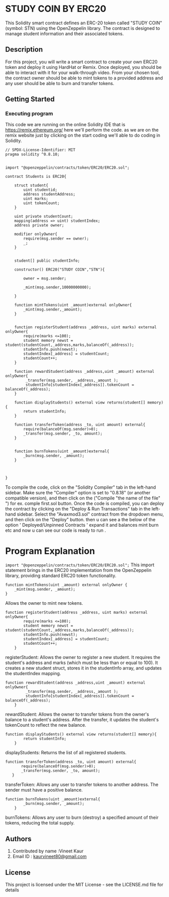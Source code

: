 # STUDY COIN BY ERC20

This Solidity smart contract defines an ERC-20 token called "STUDY COIN" (symbol: STN) using the OpenZeppelin library. The contract is designed to manage student information and their associated tokens.

## Description

For this project, you will write a smart contract to create your own ERC20 token and deploy it using HardHat or Remix. Once deployed, you should be able to interact with it for your walk-through video. From your chosen tool, the contract owner should be able to mint tokens to a provided address and any user should be able to burn and transfer tokens.

## Getting Started

### Executing program

This code we are running on the online Solidity IDE that is https://remix.ethereum.org/ here we'll perform the code. as we are on the remix website just by clicking on the start coding we'll able to do coding in Solidity.

```
// SPDX-License-Identifier: MIT
pragma solidity ^0.8.10;


import "@openzeppelin/contracts/token/ERC20/ERC20.sol";

contract Students is ERC20{

    struct student{
        uint studentid;
        address studentAddress;
        uint marks;
        uint tokenCount;
    }

    uint private studentCount;
    mapping(address => uint) studentIndex;
    address private owner;

    modifier onlyOwner{
        require(msg.sender == owner);
        _;
    }


    student[] public studentInfo;

    constructor() ERC20("STUDY COIN","STN"){

        owner = msg.sender;

        _mint(msg.sender,10000000000);

    }

    function mintTokens(uint _amount)external onlyOwner{
        _mint(msg.sender,_amount);
    }


    function registerStudent(address _address, uint marks) external onlyOwner{
        require(marks <=100);
        student memory newst = student(studentCount,_address,marks,balanceOf(_address));
        studentInfo.push(newst);
        studentIndex[_address] = studentCount;
        studentCount++;
    }

    function rewardStudent(address _address,uint _amount) external onlyOwner{
         _transfer(msg.sender, _address,_amount );
         studentInfo[studentIndex[_address]].tokenCount = balanceOf(_address);
    }

    function displayStudents() external view returns(student[] memory){
        return studentInfo;
    }

    function transferToken(address _to, uint amount) external{
        require(balanceOf(msg.sender)>0);
        _transfer(msg.sender, _to, amount);
    }


    function burnTokens(uint _amount)external{
        _burn(msg.sender, _amount);
    }



}
```

To compile the code, click on the "Solidity Compiler" tab in the left-hand sidebar. Make sure the "Compiler" option is set to "0.8.18" (or another compatible version), and then click on the ("Compile "the name of the file" ") for ex. comple first.sol button. Once the code is compiled, you can deploy the contract by clicking on the "Deploy & Run Transactions" tab in the left-hand sidebar. Select the "Avaxmod3.sol" contract from the dropdown menu, and then click on the "Deploy" button. then u can see a the below of the option ' Deployed/Unpinned Contracts ' expand it and balances mint burn etc and now u can see our code is ready to run .

# Program Explanation
```import "@openzeppelin/contracts/token/ERC20/ERC20.sol";```
This import statement brings in the ERC20 implementation from the OpenZeppelin library, providing standard ERC20 token functionality.

```
function mintTokens(uint _amount) external onlyOwner {
    _mint(msg.sender, _amount);
}
```
Allows the owner to mint new tokens.

```
function registerStudent(address _address, uint marks) external onlyOwner{
        require(marks <=100);
        student memory newst = student(studentCount,_address,marks,balanceOf(_address));
        studentInfo.push(newst);
        studentIndex[_address] = studentCount;
        studentCount++;
    }
```
registerStudent: Allows the owner to register a new student. It requires the student's address and marks (which must be less than or equal to 100). It creates a new student struct, stores it in the studentInfo array, and updates the studentIndex mapping.

```
function rewardStudent(address _address,uint _amount) external onlyOwner{
         _transfer(msg.sender, _address,_amount );
         studentInfo[studentIndex[_address]].tokenCount = balanceOf(_address);
    }
```
rewardStudent: Allows the owner to transfer tokens from the owner's balance to a student's address. After the transfer, it updates the student's tokenCount to reflect the new balance.

```
function displayStudents() external view returns(student[] memory){
        return studentInfo;
    }
```
displayStudents: Returns the list of all registered students.

 ```
function transferToken(address _to, uint amount) external{
        require(balanceOf(msg.sender)>0);
        _transfer(msg.sender, _to, amount);
    }
```
transferToken: Allows any user to transfer tokens to another address. The sender must have a positive balance.

```
function burnTokens(uint _amount)external{
        _burn(msg.sender, _amount);
    }
```
burnTokens: Allows any user to burn (destroy) a specified amount of their tokens, reducing the total supply.

## Authors

1. Contributed by name :Vineet Kaur 
2. Email ID : kaurvineet80@gmail.com


## License

This project is licensed under the MIT License - see the LICENSE.md file for details
